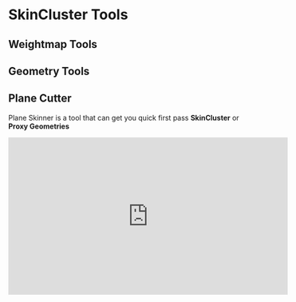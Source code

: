 # SkinCluster Tools
## Weightmap Tools
## Geometry Tools
## Plane Cutter
Plane Skinner is a tool that can get you quick first pass **SkinCluster** or **Proxy Geometries**
 
<iframe width="560" height="315"
src="https://www.youtube.com/embed/sQqQVCS2vWY"
title="YouTube video player" frameborder="0"
allow="accelerometer; autoplay; clipboard-write; encrypted-media; gyroscope; picture-in-picture"
allowfullscreen></iframe>



